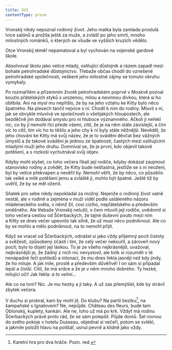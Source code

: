 ```yaml
---
title: XVI
contentType: prose
---
```


<section>

Vronskij nikdy nepoznal rodinný život. Jeho matka byla zamlada proslulá lvice salónů a prožila ještě za muže, a zvlášť po jeho smrti, mnoho milostných románků, o kterých se všude ve vyšších kruzích vědělo.

Otce Vronskij téměř nepamatoval a byl vychován na vojenské gardové škole.

Absolvoval školu jako velice mladý, oslňující důstojník a rázem zapadl mezi bohaté petrohradské důstojnictvo. Třebaže občas chodil do vznešené petrohradské společnosti, veškeré jeho milostné zájmy se tomuto okruhu vymykaly.

Po rozmařilém a přízemním životě petrohradském poprvé v Moskvě poznal kouzlo přátelských styků s urozenou, milou a nevinnou dívkou, která si ho oblíbila. Ani na mysl mu nepřišlo, že by na jeho vztahu ke Kitty bylo něco špatného. Na plesech tančil nejvíce s ní. Chodil k nim do rodiny. Mluvil s ní, jak se obvykle mluvívá ve společnosti o všelijakých hloupostech, ale bezděčně jim dodával smyslu pro ni hluboce významného. Ačkoli jí neřekl nic, co by jí nemohl říci přede všemi, cítil, že je na něm stále závislejší, a čím víc to cítil, tím víc ho to těšilo a jeho city k ní byly stále něžnější. Nevěděl, že jeho chování ke Kitty má svůj název, že je to svádění děvčat bez vážných úmyslů a že takové svádění je jednou ze špatností, častých mezi oslňujícími mladými muži jeho druhu. Domníval se, že je první, kdo objevil takové potěšení, a s rozkoší vychutnával svůj objev.

Kdyby mohl slyšet, co toho večera říkali její rodiče, kdyby dokázal zaujmout stanovisko rodiny a zvědět, že Kitty bude nešťastná, jestliže se s ní neožení, byl by velice překvapen a nevěřil by. Nemohl věřit, že by něco, co působilo tak velké a milé potěšení jemu a zvláště jí, mohlo být špatné. Ještě tíž by uvěřil, že by se měl oženit.

Sňatek pro sebe nikdy nepokládal za možný. Nejenže o rodinný život valně nestál, ale v rodině a zejména v muži viděl podle ustáleného názoru mládeneckého světa, v němž žil, cosi cizího, nepřátelského a především směšného. Ale třebaže Vronskij netušil, o čem mluvili její rodiče, uvědomil si toho večera cestou od Ščerbackých, že tajné duševní pouto mezi ním a Kitty se dnes večer upevnilo tak silně, že už musí něco podniknout. Ale co by se mohlo a mělo podniknout, na to nemohl přijít.

Když se vracel od Ščerbackých, odnášel si jako vždy příjemný pocit čistoty a svěžesti, způsobený zčásti i tím, že celý večer nekouřil, a zároveň nový pocit; bylo to dojetí její láskou. To je ze všeho nejkrásnější, uvažoval, nejkrásnější je, že žádný z nich nic nevyslovil, ale tolik si rozuměli v té nenápadné řeči pohledů a intonací, že mu dnes řekla jasněji než kdy jindy, že ho miluje. A jak mile, prostě a především důvěřivě! I on sám si připadal lepší a čistší. Cítil, že má srdce a že je v něm mnoho dobrého. Ty hezké, milující oči! Jak řekla: _a_ _to velmi…_

Ale co na tom? Nic. Je mu hezky a jí taky. A už zas přemýšlel, kde by strávil zbytek večera.

V duchu si probral, kam by mohl jít. Do klubu? Na partii beziku[^9], na šampaňské s Ignatovem? Ne, nepůjde. Château des fleurs, bude tam Oblonskij, kuplety, kankán. Ale ne, toho už má po krk. Vždyť má rodinu Ščerbackých právě proto rád, že se sám polepšil. Půjde domů. Šel rovnou do svého pokoje v hotelu Dusseau, objednal si večeři, potom se svlékl, a jakmile položil hlavu na polštář, usnul pevně a klidně jako vždy.

</section>

<section>

[^9]: Karetní hra pro dva hráče. Pozn. red.

</section>
